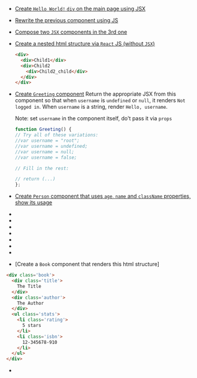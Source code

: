 
* [Create `Hello World!` `div` on the main page using JSX](01_practice_solutions.md#helloworld-jsx-component)
* [Rewrite the previous component using JS](01_practice_solutions.md#helloworld-js-alternative)
* [Compose two `JSX` components in the 3rd one](01_practice_solutions.md#jsx-elements-composition)
* [Create a nested html structure via `React` JS (without `JSX`)](01_practice_solutions.md#nested-structure-via-js)
  ```html
  <div>
    <div>Child1</div>
    <div>Child2
      <div>Child2_child</div>
    </div>
  </div>
  ```
* [Create `Greeting` component](01_practice_solutions.md#greeting-component)
  Return the appropriate JSX from this component so that when `username` is `undefined` or `null`, 
  it renders `Not logged in`. When `username` is a string, render `Hello, username`.

  Note: set `username` in the component itself, do't pass it via `props`
  ```jsx
  function Greeting() {
  // Try all of these variations:
  //var username = "root";
  //var username = undefined;
  //var username = null;
  //var username = false;

  // Fill in the rest:

  // return (...)
  };
  ```
* [Create `Person` component that uses `age`, `name` and `className` properties, show its usage](01_practice_solutions.md#person-component)
* 
* 
* 
* 
*
* 
* 
* [Create a `Book` component that renders this html structure]
```html
<div class='book'>
  <div class='title'>
    The Title
  </div>
  <div class='author'>
    The Author
  </div>
  <ul class='stats'>
    <li class='rating'>
      5 stars
    </li>
    <li class='isbn'>
      12-345678-910
    </li>
  </ul>
</div>
```
* 